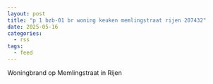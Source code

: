 ```yaml
---
layout: post
title: "p 1 bzb-01 br woning keuken memlingstraat rijen 207432"
date: 2025-05-16
categories: 
  - rss
tags: 
  - feed
---
```


Woningbrand op Memlingstraat in Rijen
